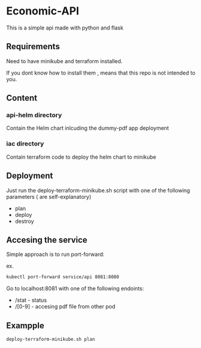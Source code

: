 # Economic-API

This is a simple api made with python and flask

## Requirements

Need to have minikube and terraform installed.

If you dont know how to install them , means that this repo is not intended to you.


## Content

### api-helm directory
Contain the Helm chart inlcuding the dummy-pdf app deployment

### iac directory

Contain terraform code to deploy the helm chart to minikube

## Deployment

Just run the deploy-terraform-minikube.sh script with one of the following parameters ( are self-explanatory)
- plan
- deploy
- destroy

## Accesing the service

Simple approach is to run port-forward:

ex. 
```bash
kubectl port-forward service/api 8081:8080
```

Go to localhost:8081 with one of the following endoints:

- /stat - status
-  /[0-9] - accesing pdf file from other pod
## Exampple
```bash
deploy-terraform-minikube.sh plan
```